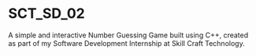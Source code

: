 # SCT_SD_02
A simple and interactive Number Guessing Game built using C++, created as part of my Software Development Internship at Skill Craft Technology.
